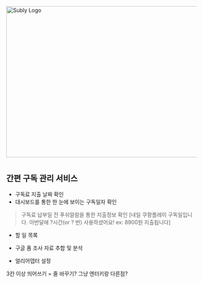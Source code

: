 <img width="800" height="400" alt="Subly Logo" src="https://github.com/user-attachments/assets/c944ccea-b8c0-468d-b626-baf39ace138c" />




# <Subly>

## 간편 구독 관리 서비스

-  구독료 지출 날짜 확인
-  대시보드를 통한 한 눈에 보이는 구독일자 확인

> 구독료 납부일 전 푸쉬알람을 통한 지출정보 확인
> [내일 쿠팡플레이 구독일입니다. 이번달에 ?시간(or ? 번) 사용하셨어요! ex: 8900원 지출됩니다]
> 

- 할 일 목록

- 구글 폼 조사 자료 추합 및 분석
- 얼리어뎁터 설정



3칸 이상 띄어쓰기 = 줄 바꾸기? 그냥 엔터키랑 다른점?

